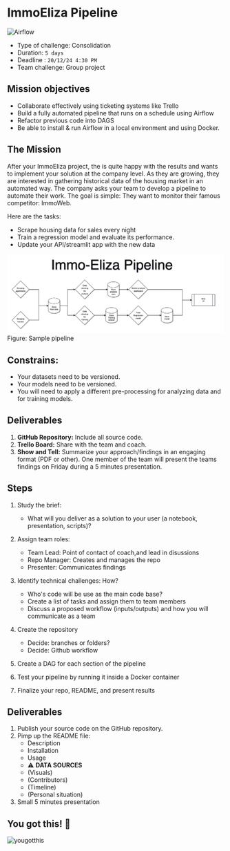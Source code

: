 # ImmoEliza Pipeline

![Airflow](https://airflow.apache.org/images/feature-image.png)

- Type of challenge: Consolidation
- Duration: `5 days`
- Deadline : `20/12/24 4:30 PM`
- Team challenge: Group project

## Mission objectives
- Collaborate effectively using ticketing systems like Trello
- Build a fully automated pipeline that runs on a schedule using Airflow
- Refactor previous code into DAGS
- Be able to install & run Airflow in a local environment and using Docker.

## The Mission
After your ImmoEliza project, the is quite happy with the results and wants to implement your solution at the company level. As they are growing, they are interested in gathering historical data of the housing market in an automated way. The company asks your team to develop a pipeline to automate their work. The goal is simple: They want to monitor their famous competitor: ImmoWeb.

Here are the tasks:
- Scrape housing data for sales every night 
- Train a regression model and evaluate its performance.
- Update your API/streamlit app with the new data

![image_sample_pipeline](./assets/image.png) Figure: Sample pipeline


## Constrains:

- Your datasets need to be versioned.
- Your models need to be versioned.
- You will need to apply a different pre-processing for analyzing data and for training models.

## Deliverables

1. **GitHub Repository:** Include all source code.
2. **Trello Board:** Share with the team and coach.
3. **Show and Tell:** Summarize your approach/findings in an engaging format (PDF or other). One member of the team will present the teams findings on Friday during a 5 minutes presentation.

## Steps

1. Study the brief: 
    - What will you deliver as a solution to your user (a notebook, presentation, scripts)?
2. Assign team roles:
    - Team Lead: Point of contact of coach,and lead in disussions
    - Repo Manager: Creates and manages the repo
    - Presenter:  Communicates findings 
3. Identify technical challenges: How?
    - Who's code will be use as the main code base?
    - Create a list of tasks and assign them to team members
    - Discuss a proposed workflow (inputs/outputs) and how you will communicate as a team
4. Create the repository
    - Decide: branches or folders?
    - Decide: Github workflow
    

6. Create a DAG for each section of the pipeline
7. Test your pipeline  by running it inside a Docker container
8. Finalize your repo, README, and present results

## Deliverables

1. Publish your source code on the GitHub repository.
2. Pimp up the README file:
   - Description
   - Installation
   - Usage
   - ⚠️ **DATA SOURCES**
   - (Visuals)
   - (Contributors)
   - (Timeline)
   - (Personal situation)
3. Small 5 minutes presentation

## You got this! 💪


![yougotthis](https://airflow.apache.org/docs/apache-airflow/2.0.2/_images/task_group.gif)